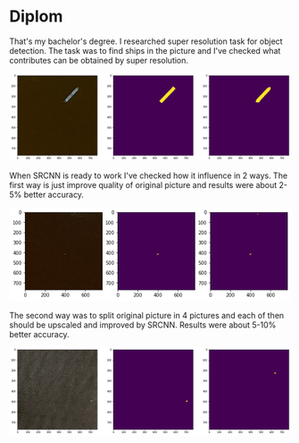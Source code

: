# Diplom
That's my bachelor's degree. I researched super resolution task for object detection. The task was to find ships in the picture and I've checked what contributes can be obtained by super resolution.
 
![alt text](/image7.png "Object detection cnn results")​

When SRCNN is ready to work I've checked how it influence in 2 ways. The first way is just improve quality of original picture and results were about 2-5% better accuracy.

![alt text](/img11_1.png "SRCNN+CNN+original image")​

The second way was to split original picture in 4 pictures and each of then should be upscaled and improved by SRCNN. Results were about 5-10% better accuracy. 

![alt text](/image9.png "SRCNN+CNN+splitted image")​
